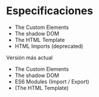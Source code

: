 # Especificaciones #

- The Custom Elements
- The shadow DOM
- The HTML Template
- HTML Imports (deprecated)

Versión más actual

- The Custom Elements
- The shadow DOM
- ES6 Modules (Import / Export)
- (The HTML Template)
